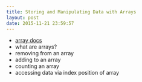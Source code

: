 ```yaml
---
title: Storing and Manipulating Data with Arrays
layout: post
date: 2015-11-21 23:59:57
---
```


* [array docs](http://ruby-doc.org/core-2.2.0/Array.html)
* what are arrays?
* removing from an array
* adding to an array
* counting an array
* accessing data via index position of array
